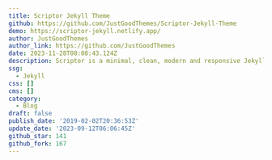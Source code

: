 ```yaml
---
title: Scriptor Jekyll Theme
github: https://github.com/JustGoodThemes/Scriptor-Jekyll-Theme
demo: https://scriptor-jekyll.netlify.app/
author: JustGoodThemes
author_link: https://github.com/JustGoodThemes
date: 2023-11-28T08:08:43.124Z
description: Scriptor is a minimal, clean, modern and responsive Jekyll theme for writers.
ssg:
  - Jekyll
css: []
cms: []
category:
  - Blog
draft: false
publish_date: '2019-02-02T20:36:53Z'
update_date: '2023-09-12T06:06:45Z'
github_star: 141
github_fork: 167
---
```

